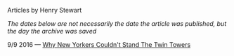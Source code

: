 Articles by Henry Stewart

*The dates below are not necessarily the date the article was published, but the day the archive was saved*

9/9 2016 — [Why New Yorkers Couldn't Stand The Twin Towers ](https://web.archive.org/web/20160909024932/http://gothamist.com/2016/09/08/wtc_twin_towers_flashback.php)  
